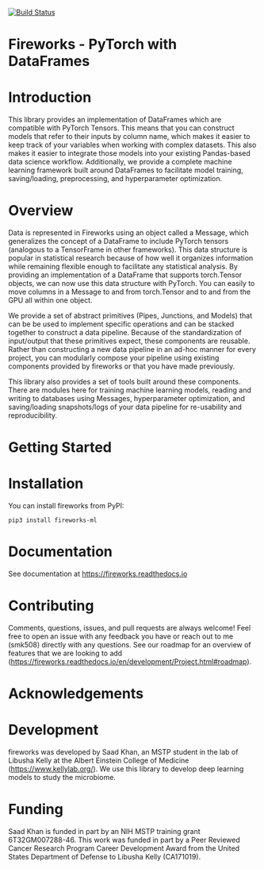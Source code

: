 [![Build Status](https://travis-ci.org/kellylab/fireworks.svg?branch=development)](https://travis-ci.org/kellylab/fireworks)

# Fireworks - PyTorch with DataFrames

Introduction
=====================================

This library provides an implementation of DataFrames which are compatible with PyTorch Tensors. This means that you can construct models that refer to their inputs by column name, which makes it easier to keep track of your variables when working with complex datasets. This also makes it easier to integrate those models into your existing Pandas-based data science workflow.
Additionally, we provide a complete machine learning framework built around DataFrames to facilitate model training, saving/loading, preprocessing, and hyperparameter optimization.

Overview
=====================================

Data is represented in Fireworks using an object called a Message, which generalizes the concept of a DataFrame to include PyTorch tensors (analogous to a TensorFrame in other frameworks). This data structure is popular in statistical research because of how well it organizes information while remaining flexible enough to facilitate any statistical analysis. By providing an implementation of a DataFrame that supports torch.Tensor objects, we can now use this data structure with PyTorch. You can easily to move columns in a Message to and from torch.Tensor and to and from the GPU all within one object.

We provide a set of abstract primitives (Pipes, Junctions, and Models) that can be be used to implement specific operations and can be stacked together to construct a data pipeline. Because of the standardization of input/output that these primitives expect, these components are reusable. Rather than constructing a new data pipeline in an ad-hoc manner for every project, you can modularly compose your pipeline using existing components provided by fireworks or that you have made previously.

This library also provides a set of tools built around these components. There are modules here for training machine learning models, reading and writing to databases using Messages, hyperparameter optimization, and saving/loading snapshots/logs of your data pipeline for re-usability and reproducibility.

# Getting Started
Installation
=====================================
You can install fireworks from PyPI:

    pip3 install fireworks-ml

Documentation
=====================================
See documentation at https://fireworks.readthedocs.io

# Contributing

Comments, questions, issues, and pull requests are always welcome! Feel free to open an issue with any feedback you have or reach out to me (smk508) directly with any questions. See our roadmap for an overview of features that we are looking to add (https://fireworks.readthedocs.io/en/development/Project.html#roadmap).

# Acknowledgements
Development
=====================================
fireworks was developed by Saad Khan, an MSTP student in the lab of Libusha Kelly at the Albert Einstein College of Medicine (https://www.kellylab.org/). We use this library to develop deep learning models to study the microbiome.

Funding
=====================================
Saad Khan is funded in part by an NIH MSTP training grant 6T32GM007288-46. This work was funded in part by a Peer Reviewed Cancer Research Program Career Development Award from the United States Department of Defense to Libusha Kelly (CA171019).
